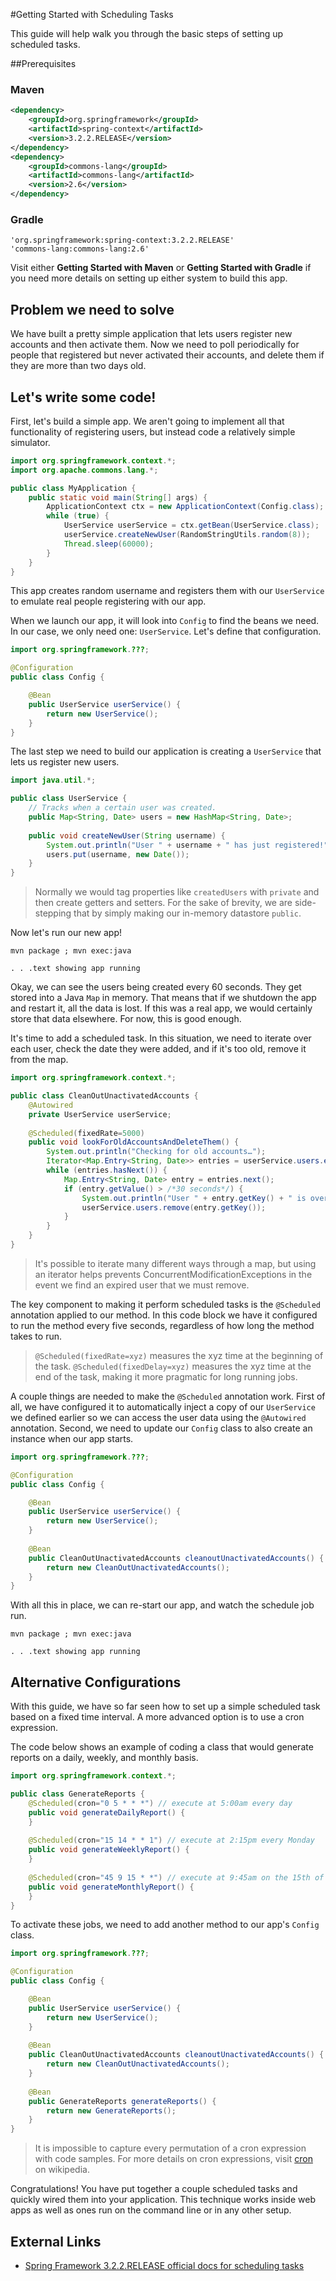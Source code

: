 #Getting Started with Scheduling Tasks

This guide will help walk you through the basic steps of setting up scheduled tasks.

##Prerequisites

### Maven
```xml
<dependency>
	<groupId>org.springframework</groupId>
	<artifactId>spring-context</artifactId>
	<version>3.2.2.RELEASE</version>
</dependency>
<dependency>
	<groupId>commons-lang</groupId>
	<artifactId>commons-lang</artifactId>
	<version>2.6</version>
</dependency>
```
### Gradle
```
'org.springframework:spring-context:3.2.2.RELEASE'
'commons-lang:commons-lang:2.6'
```

Visit either **Getting Started with Maven** or **Getting Started with Gradle** if you need more details on setting up either system to build this app.

## Problem we need to solve

We have built a pretty simple application that lets users register new accounts and then activate them. Now we need to poll periodically for people that registered but never activated their accounts, and delete them if they are more than two days old.

## Let's write some code!

First, let's build a simple app. We aren't going to implement all that functionality of registering users, but instead code a relatively simple simulator.

```java
import org.springframework.context.*;
import org.apache.commons.lang.*;

public class MyApplication {
	public static void main(String[] args) {
		ApplicationContext ctx = new ApplicationContext(Config.class);
		while (true) {
			UserService userService = ctx.getBean(UserService.class);
			userService.createNewUser(RandomStringUtils.random(8));
			Thread.sleep(60000);
		}
	}
}
```

This app creates random username and registers them with our `UserService` to emulate real people registering with our app. 

When we launch our app, it will look into `Config` to find the beans we need. In our case, we only need one: `UserService`. Let's define that configuration.

```java
import org.springframework.???;

@Configuration
public class Config {

	@Bean
	public UserService userService() {
		return new UserService();
	}
}
```

The last step we need to build our application is creating a `UserService` that lets us register new users.

```java
import java.util.*;

public class UserService {
	// Tracks when a certain user was created.
	public Map<String, Date> users = new HashMap<String, Date>;
	
	public void createNewUser(String username) {
		System.out.println("User " + username + " has just registered!");
		users.put(username, new Date());
	}
}
```

> Normally we would tag properties like `createdUsers` with `private` and then create getters and setters. For the sake of brevity, we are side-stepping that by simply making our in-memory datastore `public`.

Now let's run our new app!

```
mvn package ; mvn exec:java
```

```text
. . .text showing app running
```

Okay, we can see the users being created every 60 seconds. They get stored into a Java `Map` in memory. That means that if we shutdown the app and restart it, all the data is lost. If this was a real app, we would certainly store that data elsewhere. For now, this is good enough.

It's time to add a scheduled task. In this situation, we need to iterate over each user, check the date they were added, and if it's too old, remove it from the map.

```java
import org.springframework.context.*;

public class CleanOutUnactivatedAccounts {
	@Autowired
	private UserService userService;
	
	@Scheduled(fixedRate=5000)
	public void lookForOldAccountsAndDeleteThem() {
		System.out.println("Checking for old accounts…");
		Iterator<Map.Entry<String, Date>> entries = userService.users.entrySet().iterator();
		while (entries.hasNext()) {
			Map.Entry<String, Date> entry = entries.next();
			if (entry.getValue() > /*30 seconds*/) {
				System.out.println("User " + entry.getKey() + " is over 30 seconds old. Deleting.");
				userService.users.remove(entry.getKey());
			}
		}
	}
}
```

> It's possible to iterate many different ways through a map, but using an iterator helps prevents ConcurrentModificationExceptions in the event we find an expired user that we must remove.

The key component to making it perform scheduled tasks is the `@Scheduled` annotation applied to our method. In this code block we have it configured to run the method every five seconds, regardless of how long the method takes to run.

> `@Scheduled(fixedRate=xyz)` measures the xyz time at the beginning of the task. `@Scheduled(fixedDelay=xyz)` measures the xyz time at the end of the task, making it more pragmatic for long running jobs.

A couple things are needed to make the `@Scheduled` annotation work. First of all, we have configured it to automatically inject a copy of our `UserService` we defined earlier so we can access the user data using the `@Autowired` annotation. Second, we need to update our `Config` class to also create an instance when our app starts.

```java
import org.springframework.???;

@Configuration
public class Config {

	@Bean
	public UserService userService() {
		return new UserService();
	}
	
	@Bean
	public CleanOutUnactivatedAccounts cleanoutUnactivatedAccounts() {
		return new CleanOutUnactivatedAccounts();
	}
}
```

With all this in place, we can re-start our app, and watch the schedule job run.

```
mvn package ; mvn exec:java
```

```text
. . .text showing app running
```

## Alternative Configurations

With this guide, we have so far seen how to set up a simple scheduled task based on a fixed time interval. A more advanced option is to use a cron expression.

The code below shows an example of coding a class that would generate reports on a daily, weekly, and monthly basis.

```java
import org.springframework.context.*;

public class GenerateReports {
	@Scheduled(cron="0 5 * * *") // execute at 5:00am every day
	public void generateDailyReport() {
	}
	
	@Scheduled(cron="15 14 * * 1") // execute at 2:15pm every Monday
	public void generateWeeklyReport() {
	}
	
	@Scheduled(cron="45 9 15 * *") // execute at 9:45am on the 15th of the month
	public void generateMonthlyReport() {
	}
}
```

To activate these jobs, we need to add another method to our app's `Config` class.

```java
import org.springframework.???;

@Configuration
public class Config {

	@Bean
	public UserService userService() {
		return new UserService();
	}
	
	@Bean
	public CleanOutUnactivatedAccounts cleanoutUnactivatedAccounts() {
		return new CleanOutUnactivatedAccounts();
	}
	
	@Bean
	public GenerateReports generateReports() {
		return new GenerateReports();
	}
}
```

> It is impossible to capture every permutation of a cron expression with code samples. For more details on cron expressions, visit [cron](http://en.wikipedia.org/wiki/Cron) on wikipedia.

Congratulations! You have put together a couple scheduled tasks and quickly wired them into your application. This technique works inside web apps as well as ones run on the command line or in any other setup.

## External Links
* [Spring Framework 3.2.2.RELEASE official docs for scheduling tasks](http://static.springsource.org/spring/docs/3.2.2.RELEASE/spring-framework-reference/html/scheduling.html#scheduling-annotation-support)